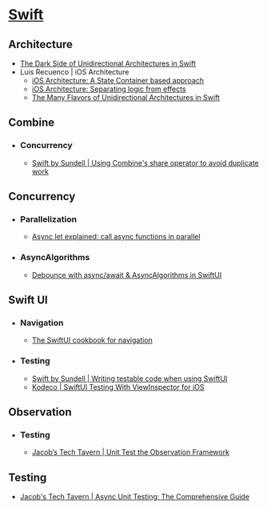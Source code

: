 # [Swift](https://en.wikipedia.org/wiki/Swift_(programming_language))

## Architecture
- [The Dark Side of Unidirectional Architectures in Swift](https://medium.com/the-swift-cooperative/the-dark-side-of-unidirectional-architectures-in-swift-e4acf243ff1c)
- Luis Recuenco | iOS Architecture
	- [iOS Architecture: A State Container based approach](https://jobandtalent.engineering/ios-architecture-an-state-container-based-approach-4f1a9b00b82e)
	- [iOS Architecture: Separating logic from effects](https://jobandtalent.engineering/ios-architecture-separating-logic-from-effects-7629cb763352)
	- [The Many Flavors of Unidirectional Architectures in Swift](https://betterprogramming.pub/different-flavors-of-unidirectional-architectures-in-swift-781a01380ef6)
## Combine
- ### Concurrency
	- [Swift by Sundell | Using Combine's share operator to avoid duplicate work](https://www.swiftbysundell.com/articles/using-combines-share-operator-to-avoid-duplicate-work/)
## Concurrency
- ### Parallelization
	- [Async let explained: call async functions in parallel](https://www.avanderlee.com/swift/async-let-asynchronous-functions-in-parallel/)
- ### AsyncAlgorithms
	- [Debounce with async/await & AsyncAlgorithms in SwiftUI](https://medium.com/@lucas.abijmil/debounce-with-async-await-asyncalgorithms-in-swiftui-and-observable-macro-5a6169407326)
## Swift UI
- ### Navigation
	- [The SwiftUI cookbook for navigation](https://developer.apple.com/videos/play/wwdc2022/10054/)
- ### Testing
	- [Swift by Sundell | Writing testable code when using SwiftUI](https://www.swiftbysundell.com/articles/writing-testable-code-when-using-swiftui/)
	- [Kodeco | SwiftUI Testing With ViewInspector for iOS](https://www.kodeco.com/30227776-swiftui-testing-with-viewinspector-for-ios)
## Observation
- ### Testing
	- [Jacob’s Tech Tavern | Unit Test the Observation Framework](https://blog.jacobstechtavern.com/p/unit-test-the-observation-framework)
## Testing
- [Jacob's Tech Tavern | Async Unit Testing: The Comprehensive Guide](https://blog.jacobstechtavern.com/p/async-unit-testing-in-swift-the-comprehensive)